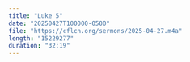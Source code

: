```yaml
---
title: "Luke 5"
date: "20250427T100000-0500"
file: "https://cflcn.org/sermons/2025-04-27.m4a"
length: "15229277"
duration: "32:19"
---
```

